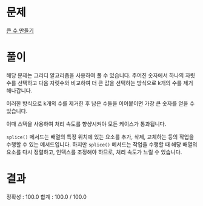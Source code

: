 # 문제

[큰 수 만들기](https://school.programmers.co.kr/learn/courses/30/lessons/42883#qna)

# 풀이

해당 문제는 그리디 알고리즘을 사용하여 풀 수 있습니다. 주어진 숫자에서 하나의 자릿수를 선택하고 다음 자릿수와 비교하여 더 큰 값을 선택하는 방식으로 k개의 수를 제거해나갑니다.

이러한 방식으로 k개의 수를 제거한 후 남은 수들을 이어붙이면 가장 큰 숫자를 얻을 수 있습니다.

이때 스택을 사용하여 처리 속도를 향샹시켜야 모든 케이스가 통과됩니다.

`splice()` 메서드는 배열의 특정 위치에 있는 요소를 추가, 삭제, 교체하는 등의 작업을 수행할 수 있는 메서드입니다. 하지만 `splice()` 메서드는 작업을 수행할 때 해당 배열의 요소를 다시 정렬하고, 인덱스를 조정해야 하므로, 처리 속도가 느릴 수 있습니다.

# 결과

정확성 : 100.0
합계 : 100.0 / 100.0
